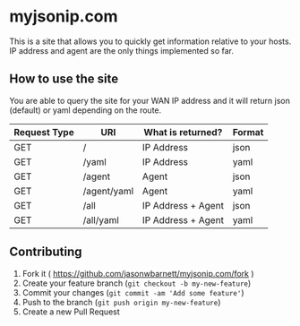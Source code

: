 # myjsonip.com

This is a site that allows you to quickly get information relative to your hosts. IP address and agent are the only things
implemented so far.

## How to use the site

You are able to query the site for your WAN IP address and it will return json (default) or yaml depending on the route.

| Request Type | URI         | What is returned?  | Format |
|--------------|-------------|--------------------|--------|
| GET          | /           | IP Address         | json   |
| GET          | /yaml       | IP Address         | yaml   |
| GET          | /agent      | Agent              | json   |
| GET          | /agent/yaml | Agent              | yaml   |
| GET          | /all        | IP Address + Agent | json   |
| GET          | /all/yaml   | IP Address + Agent | yaml   |

## Contributing

1. Fork it ( https://github.com/jasonwbarnett/myjsonip.com/fork )
2. Create your feature branch (`git checkout -b my-new-feature`)
3. Commit your changes (`git commit -am 'Add some feature'`)
4. Push to the branch (`git push origin my-new-feature`)
5. Create a new Pull Request

